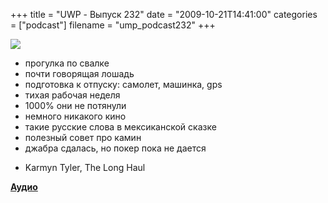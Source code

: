 +++
title = "UWP - Выпуск 232"
date = "2009-10-21T14:41:00"
categories = ["podcast"]
filename = "ump_podcast232"
+++

![](https://podcast.umputun.com/images/uwp/uwp232.jpg)


- прогулка по свалке
- почти говорящая лошадь
- подготовка к отпуску: самолет, машинка, gps
- тихая рабочая неделя
- 1000% они не потянули
- немного никакого кино
- такие русские слова в мексиканской сказке
- полезный совет про камин
- джабра сдалась, но покер пока не дается


* Karmyn Tyler, The Long Haul

[**Аудио**](http://archive.rucast.net/uwp/media/ump_podcast232.mp3)
<audio src="http://archive.rucast.net/uwp/media/ump_podcast232.mp3" preload="none">